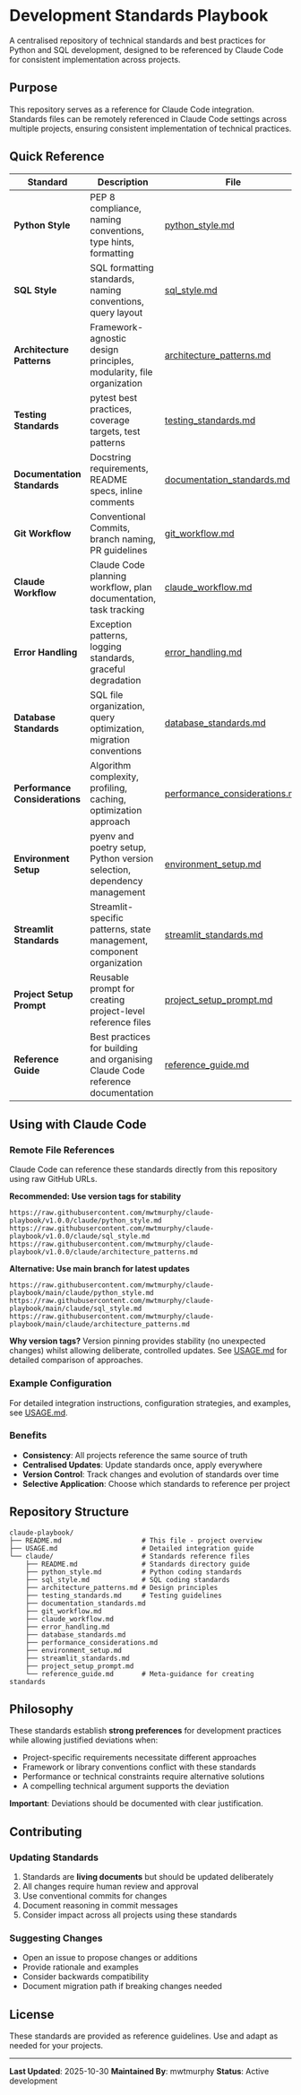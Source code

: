 # Development Standards Playbook

A centralised repository of technical standards and best practices for Python and SQL development, designed to be referenced by Claude Code for consistent implementation across projects.

## Purpose

This repository serves as a reference for Claude Code integration. Standards files can be remotely referenced in Claude Code settings across multiple projects, ensuring consistent implementation of technical practices.

## Quick Reference

| Standard | Description | File |
|----------|-------------|------|
| **Python Style** | PEP 8 compliance, naming conventions, type hints, formatting | [python_style.md](claude/python_style.md) |
| **SQL Style** | SQL formatting standards, naming conventions, query layout | [sql_style.md](claude/sql_style.md) |
| **Architecture Patterns** | Framework-agnostic design principles, modularity, file organization | [architecture_patterns.md](claude/architecture_patterns.md) |
| **Testing Standards** | pytest best practices, coverage targets, test patterns | [testing_standards.md](claude/testing_standards.md) |
| **Documentation Standards** | Docstring requirements, README specs, inline comments | [documentation_standards.md](claude/documentation_standards.md) |
| **Git Workflow** | Conventional Commits, branch naming, PR guidelines | [git_workflow.md](claude/git_workflow.md) |
| **Claude Workflow** | Claude Code planning workflow, plan documentation, task tracking | [claude_workflow.md](claude/claude_workflow.md) |
| **Error Handling** | Exception patterns, logging standards, graceful degradation | [error_handling.md](claude/error_handling.md) |
| **Database Standards** | SQL file organization, query optimization, migration conventions | [database_standards.md](claude/database_standards.md) |
| **Performance Considerations** | Algorithm complexity, profiling, caching, optimization approach | [performance_considerations.md](claude/performance_considerations.md) |
| **Environment Setup** | pyenv and poetry setup, Python version selection, dependency management | [environment_setup.md](claude/environment_setup.md) |
| **Streamlit Standards** | Streamlit-specific patterns, state management, component organization | [streamlit_standards.md](claude/streamlit_standards.md) |
| **Project Setup Prompt** | Reusable prompt for creating project-level reference files | [project_setup_prompt.md](claude/project_setup_prompt.md) |
| **Reference Guide** | Best practices for building and organising Claude Code reference documentation | [reference_guide.md](claude/reference_guide.md) |

## Using with Claude Code

### Remote File References

Claude Code can reference these standards directly from this repository using raw GitHub URLs.

**Recommended: Use version tags for stability**

```
https://raw.githubusercontent.com/mwtmurphy/claude-playbook/v1.0.0/claude/python_style.md
https://raw.githubusercontent.com/mwtmurphy/claude-playbook/v1.0.0/claude/sql_style.md
https://raw.githubusercontent.com/mwtmurphy/claude-playbook/v1.0.0/claude/architecture_patterns.md
```

**Alternative: Use main branch for latest updates**

```
https://raw.githubusercontent.com/mwtmurphy/claude-playbook/main/claude/python_style.md
https://raw.githubusercontent.com/mwtmurphy/claude-playbook/main/claude/sql_style.md
https://raw.githubusercontent.com/mwtmurphy/claude-playbook/main/claude/architecture_patterns.md
```

**Why version tags?** Version pinning provides stability (no unexpected changes) whilst allowing deliberate, controlled updates. See [USAGE.md](USAGE.md#reference-configuration-strategies) for detailed comparison of approaches.

### Example Configuration

For detailed integration instructions, configuration strategies, and examples, see [USAGE.md](USAGE.md).

### Benefits

- **Consistency**: All projects reference the same source of truth
- **Centralised Updates**: Update standards once, apply everywhere
- **Version Control**: Track changes and evolution of standards over time
- **Selective Application**: Choose which standards to reference per project

## Repository Structure

```
claude-playbook/
├── README.md                    # This file - project overview
├── USAGE.md                     # Detailed integration guide
└── claude/                      # Standards reference files
    ├── README.md                # Standards directory guide
    ├── python_style.md          # Python coding standards
    ├── sql_style.md             # SQL coding standards
    ├── architecture_patterns.md # Design principles
    ├── testing_standards.md     # Testing guidelines
    ├── documentation_standards.md
    ├── git_workflow.md
    ├── claude_workflow.md
    ├── error_handling.md
    ├── database_standards.md
    ├── performance_considerations.md
    ├── environment_setup.md
    ├── streamlit_standards.md
    ├── project_setup_prompt.md
    └── reference_guide.md       # Meta-guidance for creating standards
```

## Philosophy

These standards establish **strong preferences** for development practices while allowing justified deviations when:

- Project-specific requirements necessitate different approaches
- Framework or library conventions conflict with these standards
- Performance or technical constraints require alternative solutions
- A compelling technical argument supports the deviation

**Important**: Deviations should be documented with clear justification.

## Contributing

### Updating Standards

1. Standards are **living documents** but should be updated deliberately
2. All changes require human review and approval
3. Use conventional commits for changes
4. Document reasoning in commit messages
5. Consider impact across all projects using these standards

### Suggesting Changes

- Open an issue to propose changes or additions
- Provide rationale and examples
- Consider backwards compatibility
- Document migration path if breaking changes needed

## License

These standards are provided as reference guidelines. Use and adapt as needed for your projects.

---

**Last Updated**: 2025-10-30
**Maintained By**: mwtmurphy
**Status**: Active development

